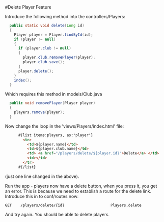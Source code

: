 #Delete Player Feature

Introduce the following method into the controllers/Players:

~~~java
  public static void delete(Long id)
  {
    Player player = Player.findById(id);
    if (player != null)
    {
      if (player.club != null)
      {
        player.club.removePlayer(player);
        player.club.save();
      }
      player.delete();
    }
    index();
  }
~~~

Which requires this method in models/Club.java

~~~java
  public void removePlayer(Player player)
  {
    players.remove(player);
  }
~~~

Now change the loop in the 'views/Players/index.html' file:

~~~html
      #{list items:players, as:'player'}
        <tr>
          <td>${player.name}</td>
          <td>${player.club.name}</td>
          <td> <a href="/players/delete/${player.id}">Delete</a> </td>
          <td></td>
        </tr>
      #{/list}
~~~

(just one line changed in the above).

Run the app - players now have a delete button, when you press it, you get an error. This is because we need to establish a route for the delete link. Introduce this in to conf/routes now:

~~~
GET    /players/delete/{id}                     Players.delete
~~~

And try again. You should be able to delete players.

